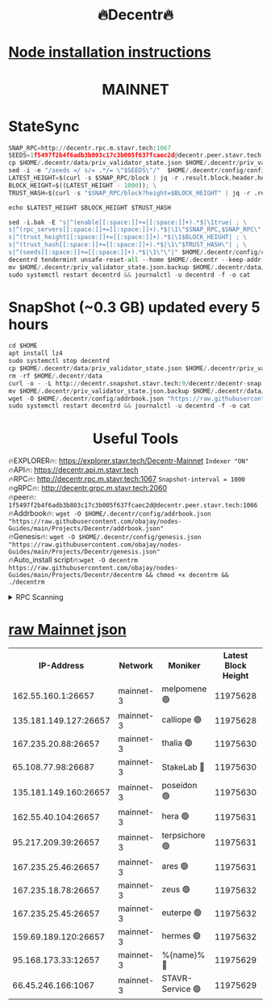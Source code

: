 <h1 align="center"> 🔥Decentr🔥</h1>

[Node installation instructions](https://github.com/obajay/nodes-Guides/tree/main/Projects/Decentr)
=
<h1 align="center"> MAINNET</h1>

# StateSync
```python
SNAP_RPC=http://decentr.rpc.m.stavr.tech:1067
SEEDS=1f5497f2b4f6adb3b803c17c3b005f637fcaec2d@decentr.peer.stavr.tech:1066
cp $HOME/.decentr/data/priv_validator_state.json $HOME/.decentr/priv_validator_state.json.backup
sed -i -e "/seeds =/ s/= .*/= \"$SEEDS\"/"  $HOME/.decentr/config/config.toml
LATEST_HEIGHT=$(curl -s $SNAP_RPC/block | jq -r .result.block.header.height); \
BLOCK_HEIGHT=$((LATEST_HEIGHT - 1000)); \
TRUST_HASH=$(curl -s "$SNAP_RPC/block?height=$BLOCK_HEIGHT" | jq -r .result.block_id.hash)

echo $LATEST_HEIGHT $BLOCK_HEIGHT $TRUST_HASH

sed -i.bak -E "s|^(enable[[:space:]]+=[[:space:]]+).*$|\1true| ; \
s|^(rpc_servers[[:space:]]+=[[:space:]]+).*$|\1\"$SNAP_RPC,$SNAP_RPC\"| ; \
s|^(trust_height[[:space:]]+=[[:space:]]+).*$|\1$BLOCK_HEIGHT| ; \
s|^(trust_hash[[:space:]]+=[[:space:]]+).*$|\1\"$TRUST_HASH\"| ; \
s|^(seeds[[:space:]]+=[[:space:]]+).*$|\1\"\"|" $HOME/.decentr/config/config.toml
decentrd tendermint unsafe-reset-all --home $HOME/.decentr --keep-addr-book
mv $HOME/.decentr/priv_validator_state.json.backup $HOME/.decentr/data/priv_validator_state.json
sudo systemctl restart decentrd && journalctl -u decentrd -f -o cat
```
# SnapShot (~0.3 GB) updated every 5 hours
```python
cd $HOME
apt install lz4
sudo systemctl stop decentrd
cp $HOME/.decentr/data/priv_validator_state.json $HOME/.decentr/priv_validator_state.json.backup
rm -rf $HOME/.decentr/data
curl -o - -L http://decentr.snapshot.stavr.tech:9/decentr/decentr-snap.tar.lz4 | lz4 -c -d - | tar -x -C $HOME/.decentr --strip-components 2
mv $HOME/.decentr/priv_validator_state.json.backup $HOME/.decentr/data/priv_validator_state.json
wget -O $HOME/.decentr/config/addrbook.json "https://raw.githubusercontent.com/obajay/nodes-Guides/main/Projects/Decentr/addrbook.json"
sudo systemctl restart decentrd && journalctl -u decentrd -f -o cat
```

 <h1 align="center"> Useful Tools</h1>

🔥EXPLORER🔥:     https://explorer.stavr.tech/Decentr-Mainnet        `Indexer "ON"` \
🔥API🔥:          https://decentr.api.m.stavr.tech \
🔥RPC🔥:          http://decentr.rpc.m.stavr.tech:1067              `Snapshot-interval = 1000` \
🔥gRPC🔥:         http://decentr.grpc.m.stavr.tech:2060 \
🔥peer🔥:         `1f5497f2b4f6adb3b803c17c3b005f637fcaec2d@decentr.peer.stavr.tech:1066` \
🔥Addrbook🔥:  `wget -O $HOME/.decentr/config/addrbook.json "https://raw.githubusercontent.com/obajay/nodes-Guides/main/Projects/Decentr/addrbook.json"` \
🔥Genesis🔥:  `wget -O $HOME/.decentr/config/genesis.json "https://raw.githubusercontent.com/obajay/nodes-Guides/main/Projects/Decentr/genesis.json"` \
🔥Auto_install script🔥:`wget -O decentrm https://raw.githubusercontent.com/obajay/nodes-Guides/main/Projects/Decentr/decentrm && chmod +x decentrm && ./decentrm`

<details>
<summary>RPC Scanning</summary>

<h2 align="center"> We scan nodes in real time every 4 hours. And we provide the final result of RPC endpoints.
We cannot influence the operation of these nodes in any way. </h2>


```python
If Voting Power is higher than 0 --> then the Node is a validator of the network and may be subject to attack and be a potential threat to the chain.
```
```python
We marked such validators with a red symbol
```

</details>

[raw Mainnet json](https://rpc-check.decentrm.stavr.tech/decentrm/rpc-decentrm-result.json)
=



<table><tr><th>IP-Address</th><th>Network</th><th>Moniker</th><th>Latest Block Height</th><th>Earliest Block Height</th><th>Catching Up</th><th>Tx Index</th><th>Voting Power</th><th>Scan Time</th></tr><tr><td>162.55.160.1:26657</td><td>mainnet-3</td><td>melpomene 🟢</td><td>11975628</td><td>1688950</td><td>False</td><td>on</td><td>0</td><td>2023-12-15T09:59:42.528036394UTC</td></tr><tr><td>135.181.149.127:26657</td><td>mainnet-3</td><td>calliope 🟢</td><td>11975628</td><td>1688950</td><td>False</td><td>on</td><td>0</td><td>2023-12-15T09:59:42.902374056UTC</td></tr><tr><td>167.235.20.88:26657</td><td>mainnet-3</td><td>thalia 🟢</td><td>11975630</td><td>1688950</td><td>False</td><td>on</td><td>0</td><td>2023-12-15T09:59:50.536434613UTC</td></tr><tr><td>65.108.77.98:26687</td><td>mainnet-3</td><td>StakeLab 🔴</td><td>11975630</td><td>1688950</td><td>False</td><td>on</td><td>5279723</td><td>2023-12-15T09:59:50.924499347UTC</td></tr><tr><td>135.181.149.160:26657</td><td>mainnet-3</td><td>poseidon 🟢</td><td>11975630</td><td>1688950</td><td>False</td><td>on</td><td>0</td><td>2023-12-15T09:59:53.539939751UTC</td></tr><tr><td>162.55.40.104:26657</td><td>mainnet-3</td><td>hera 🟢</td><td>11975631</td><td>1688950</td><td>False</td><td>on</td><td>0</td><td>2023-12-15T09:59:55.831756146UTC</td></tr><tr><td>95.217.209.39:26657</td><td>mainnet-3</td><td>terpsichore 🟢</td><td>11975631</td><td>1688950</td><td>False</td><td>on</td><td>0</td><td>2023-12-15T09:59:58.336300549UTC</td></tr><tr><td>167.235.25.46:26657</td><td>mainnet-3</td><td>ares 🟢</td><td>11975631</td><td>1688950</td><td>False</td><td>on</td><td>0</td><td>2023-12-15T10:00:00.716851712UTC</td></tr><tr><td>167.235.18.78:26657</td><td>mainnet-3</td><td>zeus 🟢</td><td>11975632</td><td>1688950</td><td>False</td><td>on</td><td>0</td><td>2023-12-15T10:00:02.984537552UTC</td></tr><tr><td>167.235.25.45:26657</td><td>mainnet-3</td><td>euterpe 🟢</td><td>11975632</td><td>1688950</td><td>False</td><td>on</td><td>0</td><td>2023-12-15T10:00:05.290538546UTC</td></tr><tr><td>159.69.189.120:26657</td><td>mainnet-3</td><td>hermes 🟢</td><td>11975632</td><td>1688950</td><td>False</td><td>on</td><td>0</td><td>2023-12-15T10:00:05.573093299UTC</td></tr><tr><td>95.168.173.33:12657</td><td>mainnet-3</td><td>%{name}% 🔴</td><td>11975629</td><td>8964001</td><td>False</td><td>on</td><td>4161976</td><td>2023-12-15T09:59:45.991155940UTC</td></tr><tr><td>66.45.246.166:1067</td><td>mainnet-3</td><td>STAVR-Service 🟢</td><td>11975629</td><td>11972001</td><td>False</td><td>on</td><td>0</td><td>2023-12-15T09:59:43.596180398UTC</td></tr></table>